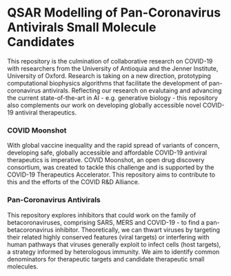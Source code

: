 # QSAR Modelling of Pan-Coronavirus Antivirals Small Molecule Candidates 
This repository is the culmination of collaborative research on COVID-19 with researchers from the University of Antioquia and the Jenner Institute, University of Oxford. Research is taking on a new direction, prototyping computational biophysics algorithms that facilitate the development of pan-coronavirus antivirals. Reflecting our research on evalutaing and advancing the current state-of-the-art in AI - e.g. generative biology -  this repository also complements our work on developing globally accessible novel COVID-19 antiviral therapeutics.
  
### COVID Moonshot

With global vaccine inequality and the rapid spread of variants of concern, developing safe, globally accessible and affordable COVID-19 antiviral therapeutics is imperative. COVID Moonshot, an open drug discovery consortium, was created to tackle this challenge and is supported by the COVID-19 Therapeutics Accelerator. This repository aims to contribute to this and the efforts of the COVID R&D Alliance.  

### Pan-Coronavirus Antivirals

This repository explores inhibitors that could work on the family of betacoronaviruses, comprising SARS, MERS and COVID-19 - to find a pan-betacoronavirus inhibitor. Theoretically, we can thwart viruses by targeting their related highly conserved features (viral targets) or interfering with human pathways that viruses generally exploit to infect cells (host targets), a strategy informed by heterologous immunity. We aim to identify common denominators for therapeutic targets and candidate therapeutic small molecules.
